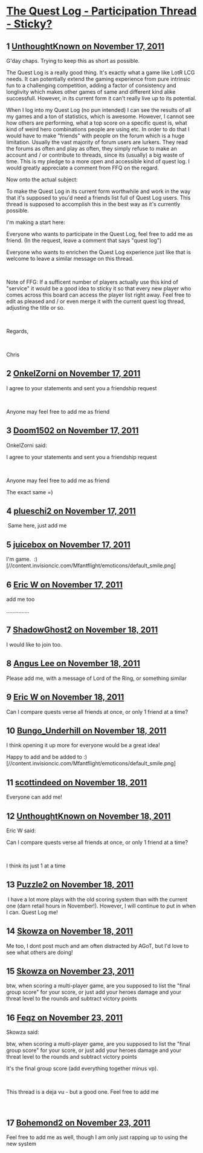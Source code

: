 # [The Quest Log - Participation Thread - Sticky? ](https://community.fantasyflightgames.com/topic/56381-the-quest-log-participation-thread-sticky/)

## 1 [UnthoughtKnown on November 17, 2011](https://community.fantasyflightgames.com/topic/56381-the-quest-log-participation-thread-sticky/?do=findComment&comment=556867)

G'day chaps. Trying to keep this as short as possible.

The Quest Log is a really good thing. It's exactly what a game like LotR LCG needs. It can potentially extend the gaming experience from pure intrinsic fun to a challenging competition, adding a factor of consistency and longlivity which makes other games of same and different kind alike successfull. However, in its current form it can't really live up to its potential.

When I log into my Quest Log (no pun intended) I can see the results of all my games and a ton of statistics, which is awesome. However, I cannot see how others are performing, what a top score on a specific quest is, what kind of weird hero combinations people are using etc. In order to do that I would have to make "friends" with people on the forum which is a huge limitation. Usually the vast majority of forum users are lurkers. They read the forums as often and play as often, they simply refuse to make an account and / or contribute to threads, since its (usually) a big waste of time. This is my pledge to a more open and accessible kind of quest log. I would greatly appreciate a comment from FFQ on the regard.

Now onto the actual subject:

To make the Quest Log in its current form worthwhile and work in the way that it's supposed to you'd need a friends list full of Quest Log users. This thread is supposed to accomplish this in the best way as it's currently possible.

I'm making a start here:

Everyone who wants to participate in the Quest Log, feel free to add me as friend. (In the request, leave a comment that says "quest log")

Everyone who wants to enrichen the Quest Log experience just like that is welcome to leave a similar message on this thread. 

 

Note of FFG: If a sufficent number of players actually use this kind of "service" it would be a good idea to sticky it so that every new player who comes across this board can access the player list right away. Feel free to edit as pleased and / or even merge it with the current quest log thread, adjusting the title or so.

 

Regards,

 

Chris

## 2 [OnkelZorni on November 17, 2011](https://community.fantasyflightgames.com/topic/56381-the-quest-log-participation-thread-sticky/?do=findComment&comment=556874)

I agree to your statements and sent you a friendship request

 

Anyone may feel free to add me as friend

## 3 [Doom1502 on November 17, 2011](https://community.fantasyflightgames.com/topic/56381-the-quest-log-participation-thread-sticky/?do=findComment&comment=556886)

OnkelZorni said:

I agree to your statements and sent you a friendship request

 

Anyone may feel free to add me as friend



The exact same =)

## 4 [plueschi2 on November 17, 2011](https://community.fantasyflightgames.com/topic/56381-the-quest-log-participation-thread-sticky/?do=findComment&comment=556888)

 Same here, just add me

## 5 [juicebox on November 17, 2011](https://community.fantasyflightgames.com/topic/56381-the-quest-log-participation-thread-sticky/?do=findComment&comment=556929)

I'm game.  :) [//content.invisioncic.com/Mfantflight/emoticons/default_smile.png]

## 6 [Eric W on November 17, 2011](https://community.fantasyflightgames.com/topic/56381-the-quest-log-participation-thread-sticky/?do=findComment&comment=557105)

add me too

...............

## 7 [ShadowGhost2 on November 18, 2011](https://community.fantasyflightgames.com/topic/56381-the-quest-log-participation-thread-sticky/?do=findComment&comment=557232)

I would like to join too.

## 8 [Angus Lee on November 18, 2011](https://community.fantasyflightgames.com/topic/56381-the-quest-log-participation-thread-sticky/?do=findComment&comment=557235)

Please add me, with a message of Lord of the Ring, or something similar

## 9 [Eric W on November 18, 2011](https://community.fantasyflightgames.com/topic/56381-the-quest-log-participation-thread-sticky/?do=findComment&comment=557315)

Can I compare quests verse all friends at once, or only 1 friend at a time?

## 10 [Bungo_Underhill on November 18, 2011](https://community.fantasyflightgames.com/topic/56381-the-quest-log-participation-thread-sticky/?do=findComment&comment=557323)

I think opening it up more for everyone would be a great idea!

Happy to add and be added to :) [//content.invisioncic.com/Mfantflight/emoticons/default_smile.png]

## 11 [scottindeed on November 18, 2011](https://community.fantasyflightgames.com/topic/56381-the-quest-log-participation-thread-sticky/?do=findComment&comment=557324)

Everyone can add me!

## 12 [UnthoughtKnown on November 18, 2011](https://community.fantasyflightgames.com/topic/56381-the-quest-log-participation-thread-sticky/?do=findComment&comment=557326)

Eric W said:

Can I compare quests verse all friends at once, or only 1 friend at a time?



 

I think its just 1 at a time

## 13 [Puzzle2 on November 18, 2011](https://community.fantasyflightgames.com/topic/56381-the-quest-log-participation-thread-sticky/?do=findComment&comment=557327)

 I have a lot more plays with the old scoring system than with the current one (darn retail hours in November!). However, I will continue to put in when I can. Quest Log me!

## 14 [Skowza on November 18, 2011](https://community.fantasyflightgames.com/topic/56381-the-quest-log-participation-thread-sticky/?do=findComment&comment=557481)

Me too, I dont post much and am often distracted by AGoT, but I'd love to see what others are doing!

## 15 [Skowza on November 23, 2011](https://community.fantasyflightgames.com/topic/56381-the-quest-log-participation-thread-sticky/?do=findComment&comment=559224)

btw, when scoring a multi-player game, are you supposed to list the "final group score" for your score, or just add your heroes damage and your threat level to the rounds and subtract victory points

## 16 [Feqz on November 23, 2011](https://community.fantasyflightgames.com/topic/56381-the-quest-log-participation-thread-sticky/?do=findComment&comment=559297)

Skowza said:

btw, when scoring a multi-player game, are you supposed to list the "final group score" for your score, or just add your heroes damage and your threat level to the rounds and subtract victory points



It's the final group score (add everything together minus vp).

 

This thread is a deja vu - but a good one. Feel free to add me

 

## 17 [Bohemond2 on November 23, 2011](https://community.fantasyflightgames.com/topic/56381-the-quest-log-participation-thread-sticky/?do=findComment&comment=559363)

Feel free to add me as well, though I am only just rapping up to using the new system

